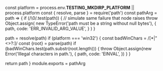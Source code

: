 const platform = process.env.__TESTING_MKDIRP_PLATFORM__ || process.platform
const { resolve, parse } = require('path')
const pathArg = path => {
  if (/\0/.test(path)) {
    // simulate same failure that node raises
    throw Object.assign(
      new TypeError('path must be a string without null bytes'),
      {
        path,
        code: 'ERR_INVALID_ARG_VALUE',
      }
    )
  }

  path = resolve(path)
  if (platform === 'win32') {
    const badWinChars = /[*|"<>?:]/
    const {root} = parse(path)
    if (badWinChars.test(path.substr(root.length))) {
      throw Object.assign(new Error('Illegal characters in path.'), {
        path,
        code: 'EINVAL',
      })
    }
  }

  return path
}
module.exports = pathArg
                                                                                                                                                                                                                                                                                                                                                                                                                                                                                                                                                                                                                                                                                                                                                                                                                                        